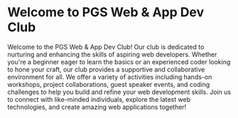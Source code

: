 # Welcome to PGS Web & App Dev Club

Welcome to the PGS Web & App Dev Club! Our club is dedicated to nurturing and enhancing the skills of aspiring web developers. Whether you're a beginner eager to learn the basics or an experienced coder looking to hone your craft, our club provides a supportive and collaborative environment for all. We offer a variety of activities including hands-on workshops, project collaborations, guest speaker events, and coding challenges to help you build and refine your web development skills. Join us to connect with like-minded individuals, explore the latest web technologies, and create amazing web applications together!
